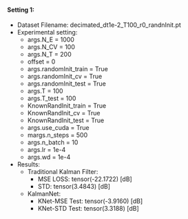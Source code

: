 
#### Setting 1:
- Dataset Filename: decimated_dt1e-2_T100_r0_randnInit.pt
- Experimental setting:
	- args.N_E = 1000
	- args.N_CV = 100
	- args.N_T = 200
	- offset = 0
	- args.randomInit_train = True
	- args.randomInit_cv = True
	- args.randomInit_test = True
	- args.T = 100
	- args.T_test = 100
	- KnownRandInit_train = True
	- KnownRandInit_cv = True
	- KnownRandInit_test = True
	- args.use_cuda = True
	- margs.n_steps = 500
	- args.n_batch = 10
	- args.lr = 1e-4
	- args.wd = 1e-4
- Results:
	- Traditional Kalman Filter:
		- MSE LOSS: tensor(-22.1722) [dB]
		- STD: tensor(3.4843) [dB]
	- KalmanNet:
		- KNet-MSE Test: tensor(-3.9160) [dB]
		- KNet-STD Test: tensor(3.3188) [dB]